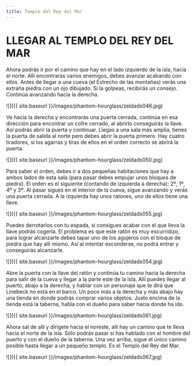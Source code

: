 ```yaml
---
title: Templo del Rey del Mar
---
```


# LLEGAR AL TEMPLO DEL REY DEL MAR

Ahora podrás ir por el camino que hay en el lado izquierdo de la isla, hacia el norte. Allí encontrarás varios enemigos, debes avanzar acabando con ellos. Antes de llegar a una cueva (el Estrecho de las montañas) verás una extraña piedra con un ojo dibujado. Si la golpeas, recibirás un consejo. Continúa avanzando hacia la derecha.

![]({{ site.baseurl }}/images/phantom-hourglass/zeldads046.jpg)

Ve hacia la derecha y encontrarás una puerta cerrada, continúa en esa dirección para encontrar un cofre cerrado, al abrirlo conseguirás la llave. Así podrás abrir la puerta y continuar. Llegas a una sala más amplia, tienes la puerta de salida al norte pero debes abrir la puerta primero. Hay cuatro tiradores, si los agarras y tiras de ellos en el orden correcto se abrirá la puerta.

![]({{ site.baseurl }}/images/phantom-hourglass/zeldads050.jpg)

Para saber el orden, debes ir a dos pequeñas habitaciones que hay a ambos lados de esta sala (para pasar debes empujar unos bloques de piedra). El orden es el siguiente (contando de izquierda a derecha): 2º, 1º, 4º y 3º. Al pasar sigues en el interior de la cueva, sigue avanzando y verás una puerta cerrada. A la izquierda hay unos ratones, uno de ellos tiene una llave.

![]({{ site.baseurl }}/images/phantom-hourglass/zeldads055.jpg)

Puedes derrotarlos con tu espada, si consigues acabar con el que lleva la llave podrás cogerla. El problema es que este ratón es muy escurridizo, para lograr alcanzarle debes tapar uno de los agujeros con el bloque de piedra que hay allí mismo. Así al intentar esconderse, no podrá entrar y conseguirás alcanzarle.

![]({{ site.baseurl }}/images/phantom-hourglass/zeldads054.jpg)

Abre la puerta con la llave del ratón y continúa tu camino hacia la derecha para salir de la cueva y llegar a la parte este de la isla. Allí puedes llegar al puerto, abajo a la derecha, y hablar con un personaje que te dirá que Linebeck no está en el barco. Un poco más a la derecha y más abajo hay una tienda en donde podrás comprar varios objetos. Justo encima de la tienda está la taberna, habla con el dueño para saber hacia donde ha ido.

![]({{ site.baseurl }}/images/phantom-hourglass/zeldads061.jpg)

Ahora sal de allí y dirígete hacia el noreste, allí hay un camino que te lleva hacia el norte de la isla. Sólo podrás pasar si has hablado con el hombre del puerto y con el dueño de la taberna. Una vez arriba, sigue el único camino posible hasta llegar a un pequeño templo. Es el Templo del Rey del Mar.

![]({{ site.baseurl }}/images/phantom-hourglass/zeldads067.jpg)
